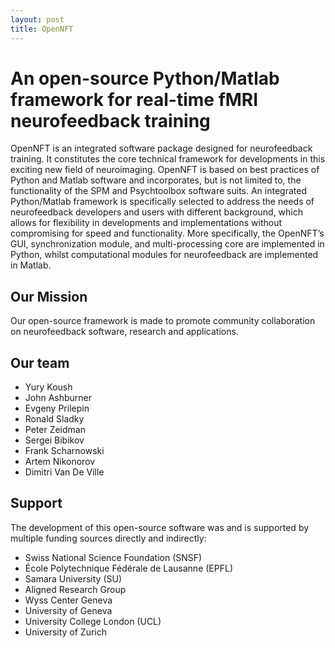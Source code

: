 ```yaml
---
layout: post
title: OpenNFT
---
```


# An open-source Python/Matlab framework for real-time fMRI neurofeedback training

OpenNFT is an integrated software package designed for neurofeedback training. It constitutes the core technical framework for developments in this exciting new field of neuroimaging. OpenNFT is based on best practices of Python and Matlab software and incorporates, but is not limited to, the functionality of the SPM and Psychtoolbox software suits. An integrated Python/Matlab framework is specifically selected to address the needs of neurofeedback developers and users with different background, which allows for flexibility in developments and implementations without compromising for speed and functionality. More specifically, the OpenNFT’s GUI, synchronization module, and multi-processing core are implemented in Python, whilst computational modules for neurofeedback are implemented in Matlab.

## Our Mission
Our open-source framework is made to promote community collaboration on neurofeedback software, research and applications.

## Our team
- Yury Koush
- John Ashburner
- Evgeny Prilepin
- Ronald Sladky
- Peter Zeidman
- Sergei Bibikov
- Frank Scharnowski
- Artem Nikonorov
- Dimitri Van De Ville

## Support

The development of this open-source software was and is supported by multiple funding sources directly and indirectly:
- Swiss National Science Foundation (SNSF)
- École Polytechnique Fédérale de Lausanne (EPFL)
- Samara University (SU)
- Aligned Research Group
- Wyss Center Geneva
- University of Geneva
- University College London (UCL)
- University of Zurich
